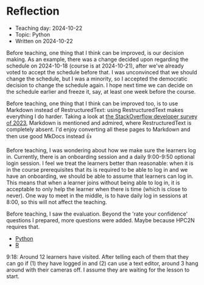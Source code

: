# Reflection

 * Teaching day: 2024-10-22
 * Topic: Python
 * Written on 2024-10-22

Before teaching, one thing that I think can be improved,
is our decision making. As an example, there was a change
decided upon regarding the schedule on 2024-10-18 (course is at 2024-10-21),
after we've already voted to accept the schedule before that.
I was unconvinced that we should change the schedule, but I was a minority,
so I accepted the democratic decision to change the schedule again.
I hope next time we can decide on the schedule earlier and freeze it,
say, at least one week before the course.

Before teaching, one thing that I think can be improved too,
is to use Markdown instead of RestructuredText:
using RestructuredText makes everything I do harder.
Taking a look at
[the StackOverflow developer survey of 2023](https://survey.stackoverflow.co/2023),
Markdown is mentioned and admired, where RestructuredText is completely absent.
I'd enjoy converting all these pages to Markdown and then use good MkDocs
instead :+1:

Before teaching, I was wondering about how we make sure the learners log
in. Currently, there is an onboarding session and a daily 9:00-9:50
optional login session. I feel we treat the learners better than reasonable:
when it is in the course prerequisites that its is required to be able to
log in and we have an onboarding, we should be able to assume that learners
can log in. This means that when a learner joins without being able
to log in, it is acceptable to only help the learner when there is time
(which is close to never). One way to meet in the middle, is to have daily
log in sessions at 8:00, so this will not affect the teaching.

Before teaching, I saw the evaluation. Beyond the 'rate your confidence'
questions I prepared, more questions were added. Maybe because HPC2N
requires that. 

- [Python](https://forms.office.com/e/G4U0gKL76w)
- [R](https://forms.office.com/e/g1HiqfEaXi)

9:18: Around 12 learners have visited. After telling each of them
that they can go if (1) they have logged in and (2) can use a text editor,
around 3 hang around with their cameras off. I assume they are
waiting for the lesson to start.

